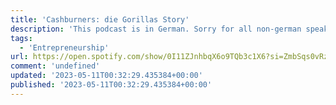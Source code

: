 ```yaml
---
title: 'Cashburners: die Gorillas Story'
description: 'This podcast is in German. Sorry for all non-german speakers. It tells the story of the rise and fall of the German startup Gorillas, which offered grocery delivery within ten minutes and was valued at billions of euros by investors within a few months. Despite the initial hype, the company faced criticism for poor working conditions, and eventually, a rival company took over, leading to the departure of the founder and CEO.'
tags:
  - 'Entrepreneurship'
url: https://open.spotify.com/show/0I11ZJnhbqX6o9TQb3c1X6?si=ZmbSqs0vRzWH9CoDwqVeRw
comment: 'undefined'
updated: '2023-05-11T00:32:29.435384+00:00'
published: '2023-05-11T00:32:29.435384+00:00'
---
```

